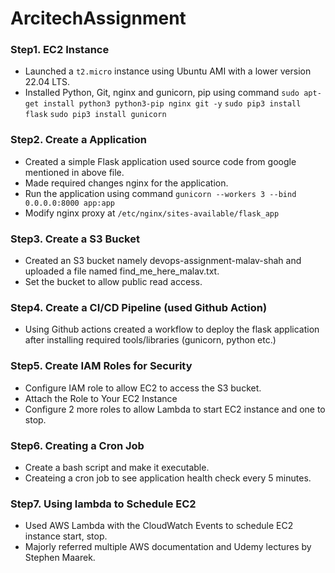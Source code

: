 # ArcitechAssignment

### Step1. EC2 Instance
- Launched a `t2.micro` instance using Ubuntu AMI with a lower version 22.04 LTS.
- Installed Python, Git, nginx and gunicorn, pip using command
`sudo apt-get install python3 python3-pip nginx git -y`
`sudo pip3 install flask`
`sudo pip3 install gunicorn`

### Step2. Create a  Application
- Created a simple Flask application used source code from google mentioned in above file.
- Made required changes nginx for the application.
- Run the application using command `gunicorn --workers 3 --bind 0.0.0.0:8000 app:app`
- Modify nginx proxy at `/etc/nginx/sites-available/flask_app`

### Step3. Create a S3 Bucket
- Created an S3 bucket namely devops-assignment-malav-shah  and uploaded a file named find_me_here_malav.txt.
- Set the bucket to allow public read access. 

### Step4. Create a CI/CD Pipeline (used Github Action)
- Using Github actions created a workflow to deploy the flask application after installing required tools/libraries (gunicorn, python etc.)

### Step5. Create IAM Roles for Security
- Configure IAM role to allow EC2 to access the S3 bucket.
- Attach the Role to Your EC2 Instance
- Configure 2 more roles to allow Lambda to start EC2 instance and one to stop.

### Step6. Creating a Cron Job
- Create a bash script and make it executable.
- Createing a cron job to see application health check every 5 minutes.

### Step7. Using lambda to Schedule EC2
- Used AWS Lambda with the CloudWatch Events to schedule EC2 instance start, stop.
- Majorly referred multiple AWS documentation and Udemy lectures by Stephen Maarek.
